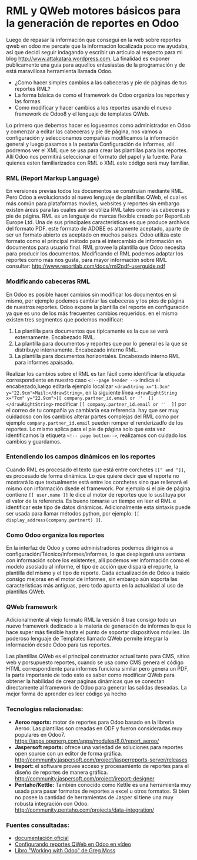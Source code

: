 RML y QWeb motores básicos para la generación de reportes en Odoo
=================================================================

Luego de repasar la información que consegui en la web sobre reportes qweb en odoo me percate que la información localizada poco me ayudaba, así que decidi seguir indagando y escribir un articulo al respecto para mi blog http://www.attakatara.wordpress.com. La finalidad es exponer publicamente una guía para aquellos entusiastas de la programación y de está maravillosa herramienta llamada Odoo.

* ¿Como hacer simples cambios a las cabeceras y pie de páginas de tus reportes RML?
* La forma básica de como el framework de Odoo organiza los reportes y las formas.
* Como modificar y hacer cambios a los reportes usando el nuevo framework de Odoo8 y el lenguaje de templates QWeb.

Lo primero que debemos hacer es loguearnos como administrador en Odoo y comenzar a editar las cabeceras y pie de página, nos vamos a configuración y seleccionamos compañias modificamos la información general y luego pasamos a la pestaña Configuración de informes, allí podremos ver el XML que se usa para crear las plantillas para los reportes. Allí Odoo nos permitirá seleccionar el formato del papel y la fuente. Para quienes esten familiarizados con RML o XML este código será muy familiar.

### RML (Report Markup Language)

En versiones previas todos los documentos se construian mediante RML. Pero Odoo a evolucionado al nuevo lenguaje de plantillas QWeb, el cual es más común para plataformas moviles, websites y reportes sin embargo existen áreas para las cuales aún se utiliza RML tales como las cabeceras y pie de página.
RML es un lenguaje de marcas flexible creado por ReportLab Europe Ltd. Una de sus principales caracteristicas es que produce archivos del formato PDF. este formato de ADOBE es altamente aceptado, aparte de ser un formato abierto es aceptado en muchos paises. Odoo utiliza este formato como el principal método para el intercambio de información en documentos para usuario final.
RML provee la plantilla que Odoo necesita para producir los documentos. Modificando el RML podemos adaptar los reportes como más nos guste, para mayor información sobre RML consultar: http://www.reportlab.com/docs/rml2pdf-userguide.pdf

### Modificando cabeceras RML
En Odoo es posible hacer cambios sin modificar los documentos en si mismo, por ejemplo podemos cambiar las cabeceras y los pies de página de nuestros reportes.
Odoo expone la plantilla del reporte en configuración ya que es uno de los más frecuentes cambios requeridos. en el mismo existen tres segmentos que podemos modificar:
1. La plantilla para documentos que tipicamente es la que se verá externamente. Encabezado RML.
1. La plantilla para documentos y reportes que por lo general es la que se distribuye internamente. Encabezado interno RML.
1. La plantilla para documentos horizontales. Encabezado interno RML para informes apaisado.

Realizar los cambios sobre el RML es tan fácil como identificar la etiqueta correspondiente en nuestro caso `<!--page header -->` indica el encabezado,luego editarla ejemplo localizar `<drawString x="1.3cm" y="22.9cm">Mail:</drawString>`, en la siguiente línea `<drawRightString x="7cm" y="22.9cm">[[ company.partner_id.email or ''  ]]</drawRightString>`  modificar `[[ company.partner_id.email or ''  ]]` por el correo de tu compañia ya cambiaria esa referencia. hay que ser muy cuidadoso con los cambios alterar partes complejas del RML como por ejemplo `company.partner_id.email` pueden romper el renderizadfo de los reportes.
Lo mismo aplica para el pie de página solo que esta vez identificamos la etiqueta `<!-- page bottom-->`, realizamos con cuidado los cambios y guardamos.

### Entendiendo los campos dinámicos en los reportes

Cuando RML es procesado el texto que está entre corchetes `[[" and "]]`, es procesado de forma dinámica. Lo que quiere decir que el reporte no mostrará lo que textualmente está entre los corchetes sino que rellenará el mismo con información dsede el framework. Por ejemplo si el pie de página contiene `[[ user.name ]]` le dice al motor de reportes que lo sustituya por el valor de la referencia. Es bueno tomarse un tiempo en leer el RML e identificar este tipo de datos dinámicos.
Adicionalmente esta sintaxis puede ser usada para llamar métodos python, por ejemplo: `[[ display_address(company.partnert) ]]`.

### Como Odoo organiza los reportes

En la interfaz de Odoo y como administradores podemos dirigirnos a configuración/Técnico/informes/informes, lo que desplegará una ventana con información sobre los existentes, allí podemos ver información como el modelo asosiado al informe, el tipo de acción que dispará el reporte, la plantilla del mismo y el tipo de reporte.
Cada actualización de Odoo a traido consigo mejoras en el motor de informes, sin embargo aún soporta las caracteristicas más antiguas, pero todo apunta en la actualidad al uso de plantillas QWeb.

### QWeb framework

Adicionalmente al viejo formato RML la versión 8 trae consigo todo un nuevo framework dedicado a la materia de generación de informes lo que lo hace super más flexible hasta el punto de soportar dispositivos móviles. Un poderoso lenguaje de Templates llamado QWeb permite integrar la información desde Odoo para tus reportes. 

Las plantillas QWeb es el principal constructor actual tanto para CMS, sitios web y porsupuesto reportes, cuando se usa como CMS genera el código HTML correspondiente para informes funciona similar pero genera un PDF, la parte importante de todo esto es saber como modificar QWeb para obtener la habilidad de crear páginas dinámicas que se conectan directamente al framework de Odoo para generar las salidas deseadas.
La mejor forma de aprender es leer código ya hecho

### Tecnologias relacionadas:

* **Aeroo reports:** motor de reportes para Odoo basado en la libreria Aeroo. Las plantillas son creadas en ODF y fueron consideradas muy populares en Odoo7. https://apps.openerp.com/apps/modules/8.0/report_aeroo/
* **Jaspersoft reports:** ofrece una variedad de soluciones para reportes open source con un editor de forma gráfica. http://community.jaspersoft.com/project/jasperreports-server/releases
* **Ireport:** el software provee acceso y procesamiento de reportes para el diseño de reportes de manera gráfica. http://community.jaspersoft.com/project/ireport-designer
* **Pentaho/Kettle:** También conocido como Kettle es una herramienta muy usada para pasar formatos de reportes a excel u otros formatos. Si bien no posee la cantidad de herramientas de Jasper si tiene una muy robusta integración con Odoo. http://community.pentaho.com/projects/data-integration/

### Fuentes consultadas:

* [documentación oficial](https://www.odoo.com/documentation/8.0/reference/reports.html)
* [Configurando reportes QWeb en Odoo en vídeo](https://www.youtube.com/watch?v=1EnM1ZDnswM)
* [Libro "Working with Odoo" de Greg Moss](https://www.packtpub.com/big-data-and-business-intelligence/working-odoo)






